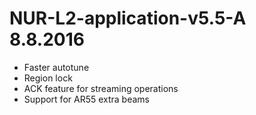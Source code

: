 # NUR-L2-application-v5.5-A	8.8.2016

- Faster autotune
- Region lock
- ACK feature for streaming operations
- Support for AR55 extra beams
